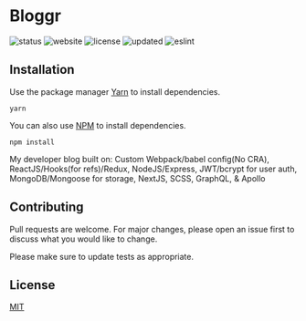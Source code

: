 # Bloggr

![status](https://img.shields.io/badge/Status-UnderConstruction-red)  ![website](https://img.shields.io/badge/Website-Offline-red) ![license](https://img.shields.io/badge/License-MIT-brightgreen)          ![updated](https://img.shields.io/badge/Updated-Today-brightgreen )  ![eslint](https://img.shields.io/badge/eslint-^3.0.0-blue) 


## Installation

Use the package manager [Yarn](https://yarnpkg.com/lang/en/) to install dependencies.

```
yarn
```


You can also use [NPM](https://www.npmjs.com) to install dependencies.


```
npm install
```


My developer blog built on: Custom Webpack/babel config(No CRA), ReactJS/Hooks(for refs)/Redux, NodeJS/Express, JWT/bcrypt for user auth, MongoDB/Mongoose for storage, NextJS, SCSS, GraphQL, & Apollo


## Contributing

Pull requests are welcome. For major changes, please open an issue first to discuss what you would like to change.

Please make sure to update tests as appropriate.

## License

[MIT](https://choosealicense.com/licenses/mit/)

